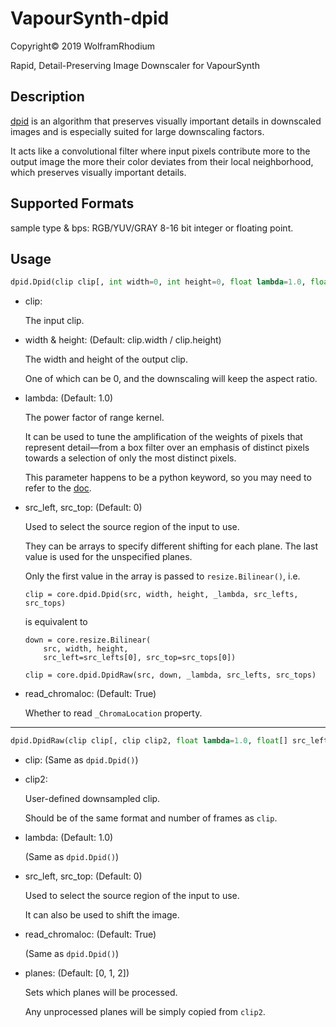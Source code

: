 # VapourSynth-dpid
Copyright© 2019 WolframRhodium

Rapid, Detail-Preserving Image Downscaler for VapourSynth

## Description

[dpid](http://www.gcc.tu-darmstadt.de/home/proj/dpid/) is an algorithm that preserves visually important details in downscaled images and is especially suited for large downscaling factors.

It acts like a convolutional filter where input pixels contribute more to the output image the more their color deviates from their local neighborhood, which preserves visually important details.

## Supported Formats

sample type & bps: RGB/YUV/GRAY 8-16 bit integer or floating point.

## Usage

```python
dpid.Dpid(clip clip[, int width=0, int height=0, float lambda=1.0, float[] src_left=0, float[] src_top=0, bool read_chromaloc=True])
```

- clip:

    The input clip.

- width & height: (Default: clip.width / clip.height)

    The width and height of the output clip. 

    One of which can be 0, and the downscaling will keep the aspect ratio.

- lambda: (Default: 1.0)

    The power factor of range kernel. 

    It can be used to tune the amplification of the weights of pixels that represent detail—from a box filter over an emphasis of distinct pixels towards a selection of only the most distinct pixels. 

    This parameter happens to be a python keyword, so you may need to refer to the [doc](http://www.vapoursynth.com/doc/pythonreference.html#python-keywords-as-filter-arguments).

- src_left, src_top: (Default: 0)

    Used to select the source region of the input to use. 

    They can be arrays to specify different shifting for each plane. The last value is used for the unspecified planes.

    Only the first value in the array is passed to `resize.Bilinear()`, i.e.

    ```Python3
    clip = core.dpid.Dpid(src, width, height, _lambda, src_lefts, src_tops)
    ```

    is equivalent to

    ```Python3
    down = core.resize.Bilinear(
        src, width, height, 
        src_left=src_lefts[0], src_top=src_tops[0])

    clip = core.dpid.DpidRaw(src, down, _lambda, src_lefts, src_tops)
    ```

- read_chromaloc: (Default: True)

    Whether to read `_ChromaLocation` property.

---

```python
dpid.DpidRaw(clip clip[, clip clip2, float lambda=1.0, float[] src_left=0, float[] src_top=0, bool read_chromaloc=True, int[] planes=[0, 1, 2]])
```

- clip:
    (Same as `dpid.Dpid()`)

- clip2:

    User-defined downsampled clip. 

    Should be of the same format and number of frames as `clip`.

- lambda: (Default: 1.0)

    (Same as `dpid.Dpid()`)

- src_left, src_top: (Default: 0)

    Used to select the source region of the input to use. 

    It can also be used to shift the image.

- read_chromaloc: (Default: True)

    (Same as `dpid.Dpid()`)

- planes: (Default: [0, 1, 2])

    Sets which planes will be processed. 

    Any unprocessed planes will be simply copied from `clip2`.
